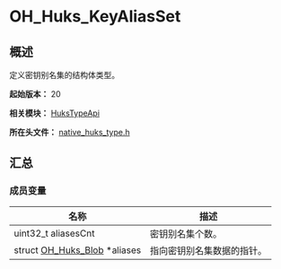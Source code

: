 # OH_Huks_KeyAliasSet

<!--Kit: Universal Keystore Kit-->
<!--Subsystem: Security-->
<!--Owner: @wutiantian-gitee-->
<!--SE: @HighLowWorld-->
<!--TSE: @wxy1234564846-->

## 概述

定义密钥别名集的结构体类型。

**起始版本：** 20

**相关模块：** [HuksTypeApi](capi-hukstypeapi.md)

**所在头文件：** [native_huks_type.h](capi-native-huks-type-h.md)

## 汇总

### 成员变量

| 名称 | 描述 |
| -- | -- |
| uint32_t aliasesCnt | 密钥别名集个数。 |
| struct [OH_Huks_Blob](capi-hukstypeapi-oh-huks-blob.md) *aliases | 指向密钥别名集数据的指针。 |


